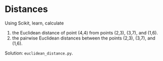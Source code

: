 # Distances

Using Scikit, learn, calculate

1. the Euclidean distance of point (4,4) from points (2,3), (3,7), and (1,6).
2. the pairwise Euclidean distances between the points (2,3), (3,7), and (1,6).

Solution: `euclidean_distance.py`.